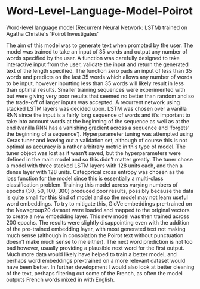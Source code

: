 # Word-Level-Language-Model-Poirot
Word-level language model (Recurrent Neural Network: LSTM) trained on Agatha Christie's 'Poirot Investigates'

The aim of this model was to generate text when prompted by the user. The model was trained to take an input of 35 words and output any number of words specified by the user. A function was carefully designed to take interactive input from the user, validate the input and return the generated text of the length specified. The function zero pads an input of less than 35 words and predicts on the last 35 words which allows any number of words to be input, however inputting less than 35 words will likely result in less than optimal results. Smaller training sequences were experimented with but were giving very poor results that seemed no better than random and so the trade-off of larger inputs was accepted.
A recurrent network using stacked LSTM layers was decided upon. LSTM was chosen over a vanilla RNN since the input is a fairly long sequence of words and it’s important to take into account words at the beginning of the sequence as well as at the end (vanilla RNN has a vanishing gradient across a sequence and ‘forgets’ the beginning of a sequence’). Hyperparameter tuning was attempted using Keras tuner and leaving out a validation set, although of course this is not optimal as accuracy is a rather arbitrary metric in this type of model. The tuner object was lost as it wasn’t saved, but the hyperparameters were defined in the main model and so this didn’t matter greatly. The tuner chose a model with three stacked LSTM layers with 128 units each, and then a dense layer with 128 units. Categorical cross entropy was chosen as the loss function for the model since this is essentially a multi-class classification problem. Training this model across varying numbers of epochs (30, 50, 100, 300) produced poor results, possibly because the data is quite small for this kind of model and so the model may not learn useful word embeddings. To try to mitigate this, GloVe embeddings pre-trained on the Newsgroup20 dataset were loaded and mapped to the original vectors to create a new embedding layer. This new model was then trained across 200 epochs.
The results were slightly disappointing even with the addition of the pre-trained embedding layer, with most generated text not making much sense (although in consolation the Poirot text without punctuation doesn’t make much sense to me either). The next word prediction is not too bad however, usually providing a plausible next word for the first output.
Much more data would likely have helped to train a better model, and perhaps word embeddings pre-trained on a more relevant dataset would have been better. In further development I would also look at better cleaning of the text, perhaps filtering out some of the French, as often the model outputs French words mixed in with English.
